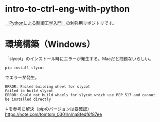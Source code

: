 # intro-to-ctrl-eng-with-python
[「Pythonによる制御工学入門」](https://y373.sakura.ne.jp/minami/pyctrl)の勉強用リポジトリです。
# 環境構築（Windows）
「slycot」のインストール時にエラーが発生する。Macだと問題ないらしい。
 ```
pip install slycot
 ```
 でエラーが発生。
 ```
ERROR: Failed building wheel for slycot
Failed to build slycot
ERROR: Could not build wheels for slycot which use PEP 517 and cannot be installed directly
 ```
 
 ↓を参考に解決（pipのバージョンは要確認）  
 https://note.com/tomtom_0301/n/na8fedf6f87ee
